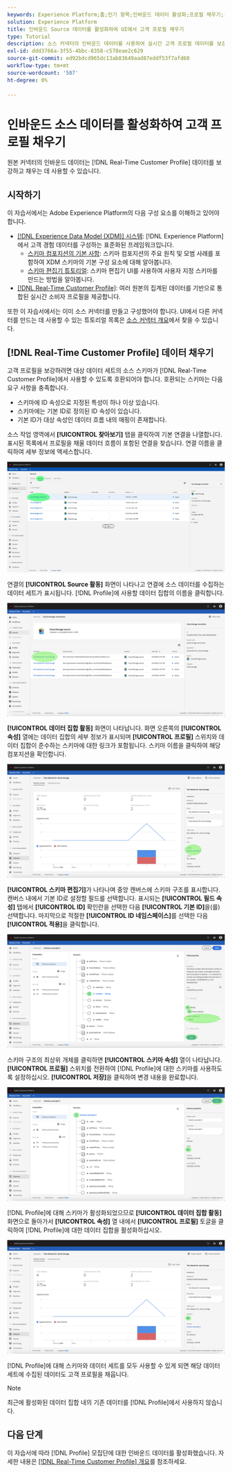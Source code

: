 ```yaml
---
keywords: Experience Platform;홈;인기 항목;인바운드 데이터 활성화;프로필 채우기;rtcp 채우기;채워진 통합 프로필
solution: Experience Platform
title: 인바운드 Source 데이터를 활성화하여 UI에서 고객 프로필 채우기
type: Tutorial
description: 소스 커넥터의 인바운드 데이터를 사용하여 실시간 고객 프로필 데이터를 보강하고 채울 수 있습니다.
exl-id: ddd3766a-3f55-4bbc-8358-c578eae2c629
source-git-commit: ed92bdcd965dc13ab83649aad87eddf53f7afd60
workflow-type: tm+mt
source-wordcount: '507'
ht-degree: 0%

---
```


# 인바운드 소스 데이터를 활성화하여 고객 프로필 채우기

원본 커넥터의 인바운드 데이터는 [!DNL Real-Time Customer Profile] 데이터를 보강하고 채우는 데 사용할 수 있습니다.

## 시작하기

이 자습서에서는 Adobe Experience Platform의 다음 구성 요소를 이해하고 있어야 합니다.

- [[!DNL Experience Data Model (XDM)] 시스템](../../../xdm/home.md): [!DNL Experience Platform]에서 고객 경험 데이터를 구성하는 표준화된 프레임워크입니다.
   - [스키마 컴포지션의 기본 사항](../../../xdm/schema/composition.md): 스키마 컴포지션의 주요 원칙 및 모범 사례를 포함하여 XDM 스키마의 기본 구성 요소에 대해 알아봅니다.
   - [스키마 편집기 튜토리얼](../../../xdm/tutorials/create-schema-ui.md): 스키마 편집기 UI를 사용하여 사용자 지정 스키마를 만드는 방법을 알아봅니다.
- [[!DNL Real-Time Customer Profile]](../../../profile/home.md): 여러 원본의 집계된 데이터를 기반으로 통합된 실시간 소비자 프로필을 제공합니다.

또한 이 자습서에서는 이미 소스 커넥터를 만들고 구성했어야 합니다.  UI에서 다른 커넥터를 만드는 데 사용할 수 있는 튜토리얼 목록은 [소스 커넥터 개요](../../home.md)에서 찾을 수 있습니다.

## [!DNL Real-Time Customer Profile] 데이터 채우기

고객 프로필을 보강하려면 대상 데이터 세트의 소스 스키마가 [!DNL Real-Time Customer Profile]에서 사용할 수 있도록 호환되어야 합니다. 호환되는 스키마는 다음 요구 사항을 충족합니다.

- 스키마에 ID 속성으로 지정된 특성이 하나 이상 있습니다.
- 스키마에는 기본 ID로 정의된 ID 속성이 있습니다.
- 기본 ID가 대상 속성인 데이터 흐름 내의 매핑이 존재합니다.

소스 작업 영역에서 **[!UICONTROL 찾아보기]** 탭을 클릭하여 기본 연결을 나열합니다. 표시된 목록에서 프로필을 채울 데이터 흐름이 포함된 연결을 찾습니다. 연결 이름을 클릭하여 세부 정보에 액세스합니다.

![](../../images/tutorials/dataflow/cloud-storage/batch/browse.png)

연결의 **[!UICONTROL Source 활동]** 화면이 나타나고 연결에 소스 데이터를 수집하는 데이터 세트가 표시됩니다. [!DNL Profile]에 사용할 데이터 집합의 이름을 클릭합니다.

![](../../images/tutorials/dataflow/cloud-storage/batch/dataset-dataflow.png)

**[!UICONTROL 데이터 집합 활동]** 화면이 나타납니다. 화면 오른쪽의 **[!UICONTROL 속성]** 열에는 데이터 집합의 세부 정보가 표시되며 **[!UICONTROL 프로필]** 스위치와 데이터 집합이 준수하는 스키마에 대한 링크가 포함됩니다. 스키마 이름을 클릭하여 해당 컴포지션을 확인합니다.

![](../../images/tutorials/dataflow/cloud-storage/batch/select-dataset-schema.png)

**[!UICONTROL 스키마 편집기]**&#x200B;가 나타나며 중앙 캔버스에 스키마 구조를 표시합니다. 캔버스 내에서 기본 ID로 설정할 필드를 선택합니다. 표시되는 **[!UICONTROL 필드 속성]** 탭에서 **[!UICONTROL ID]** 확인란을 선택한 다음 **[!UICONTROL 기본 ID]**&#x200B;을(를) 선택합니다. 마지막으로 적절한 **[!UICONTROL ID 네임스페이스]**&#x200B;를 선택한 다음 **[!UICONTROL 적용]**&#x200B;을 클릭합니다.

![](../../images/tutorials/dataflow/cloud-storage/batch/set-schema-identity.png)

스키마 구조의 최상위 개체를 클릭하면 **[!UICONTROL 스키마 속성]** 열이 나타납니다. **[!UICONTROL 프로필]** 스위치를 전환하여 [!DNL Profile]에 대한 스키마를 사용하도록 설정하십시오. **[!UICONTROL 저장]**&#x200B;을 클릭하여 변경 내용을 완료합니다.

![](../../images/tutorials/dataflow/cloud-storage/batch/enable-profile.png)

[!DNL Profile]에 대해 스키마가 활성화되었으므로 **[!UICONTROL 데이터 집합 활동]** 화면으로 돌아가서 **[!UICONTROL 속성]** 열 내에서 **[!UICONTROL 프로필]** 토글을 클릭하여 [!DNL Profile]에 대한 데이터 집합을 활성화하십시오.

![](../../images/tutorials/dataflow/cloud-storage/batch/enable-dataset-profile.png)

[!DNL Profile]에 대해 스키마와 데이터 세트를 모두 사용할 수 있게 되면 해당 데이터 세트에 수집된 데이터도 고객 프로필을 채웁니다.

>[!NOTE]
>
>최근에 활성화된 데이터 집합 내의 기존 데이터를 [!DNL Profile]에서 사용하지 않습니다.

## 다음 단계

이 자습서에 따라 [!DNL Profile] 모집단에 대한 인바운드 데이터를 활성화했습니다. 자세한 내용은 [[!DNL Real-Time Customer Profile] 개요](../../../profile/home.md)를 참조하세요.

